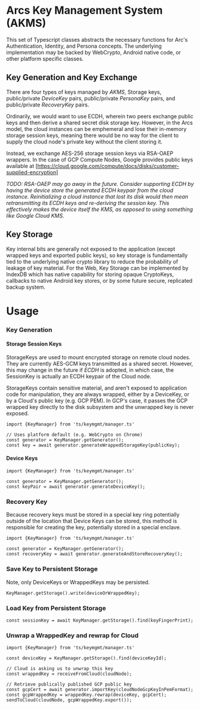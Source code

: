 # Arcs Key Management System (AKMS)

This set of Typescript classes abstracts the necessary functions
for Arc's Authentication, Identity, and Persona concepts. The underlying
implementation may be backed by WebCrypto, Android native code, or
other platform specific classes.

<!--- TODO: Update this with consistent terminology
  DeviceKeys (KEK/Key Encrytion Key)
  CloudStorageKeys (Wrapped DEK/Decryption Key with KEK)
  UserKey (Stable key fingerpint across all devices)
  RecoveryKey
  PersonaKey (used to identify users in sharing)
-->
## Key Generation and Key Exchange

There are four types of keys managed by _AKMS_, Storage keys,
public/private *DeviceKey* pairs, public/private *PersonaKey* pairs,
and public/private *RecoveryKey* pairs.

Ordinarily, we would want to use ECDH, wherein two peers exchange public
keys and then derive a shared secret disk storage key. However, in the Arcs
model, the cloud instances can be emphemeral and lose their in-memory
storage session keys, meaning there would be no way for the client to 
supply the cloud node's private key without the client storing it.

Instead, we exchange AES-256 storage session keys via RSA-OAEP wrappers. 
In the case of GCP Compute Nodes, Google provides public keys available
at [https://cloud.google.com/compute/docs/disks/customer-supplied-encryption]

*TODO: RSA-OAEP may go away in the future. Consider supporting ECDH by 
having the device store the generated ECDH keypair from the cloud instance.
Reinitializing a cloud instance that lost its disk would then mean 
retransmitting its ECDH keys and re-deriving the session key. This 
effectively makes the device itself the KMS, as opposed to using something like
Google Cloud KMS.*

## Key Storage

Key internal bits are generally not exposed to the application 
(except wrapped keys and exported public keys), so key 
storage is fundamentally tied to the underlying native crypto library to 
reduce the probability of leakage of key material. For the Web, 
Key Storage can be implemented by IndexDB which has native capability
for storing opaque CryptoKeys, callbacks to native Android key stores, 
or by some future secure, replicated backup system.

# Usage

### Key Generation

#### Storage Session Keys

StorageKeys are used to mount encrypted storage on remote cloud 
nodes. They are currently AES-GCM keys transmitted as a shared secret. 
However, this may change in the future if *ECDH* is adopted, in which case, 
the SessionKey is actually an ECDH keypair of the Cloud node. 

StorageKeys contain sensitive material, and aren't exposed to
application code for manipulation, they are always wrapped, either by a
DeviceKey, or by a Cloud's public key (e.g. GCP PEM). In GCP's case,
it passes the GCP wrapped key directly to the disk subsystem and the
unwrapped key is never exposed.


```
import {KeyManager} from 'ts/keymgmt/manager.ts'

// Uses platform default (e.g. WebCrypto on Chrome)
const generator = KeyManager.getGenerator();
const key = await generator.generateWrappedStorageKey(publicKey);
```

#### Device Keys
```
import {KeyManager} from 'ts/keymgmt/manager.ts'

const generator = KeyManager.getGenerator();
const keyPair = await generator.generateDeviceKey();
```

### Recovery Key

Because recovery keys must be stored in a special key ring 
potentially outside of the location that Device Keys can be
stored, this method is responsible for creating the key, 
potentially stored in a special enclave.

```
import {KeyManager} from 'ts/keymgmt/manager.ts'

const generator = KeyManager.getGenerator();
const recoveryKey = await generator.generateAndStoreRecoveryKey();
```

### Save Key to Persistent Storage

Note, only DeviceKeys or WrappedKeys may be persisted. 

```
KeyManager.getStorage().write(deviceOrWrappedKey);
```

### Load Key from Persistent Storage

```
const sessionKey = await KeyManager.getStorage().find(keyFingerPrint);
```

### Unwrap a WrappedKey and rewrap for Cloud

```
import {KeyManager} from 'ts/keymgmt/manager.ts'

const deviceKey = KeyManager.getStorage().find(deviceKeyId);

// Cloud is asking us to unwrap this key
const wrappedKey = receiveFromCloud(cloudNode);

// Retrieve publically published GCP public key
const gcpCert = await generator.importKey(cloudNodeGcpKeyInPemFormat);
const gcpWrappedKey = wrappedKey.rewrap(deviceKey, gcpCert);
sendToCloud(cloudNode, gcpWrappedKey.export());
```
